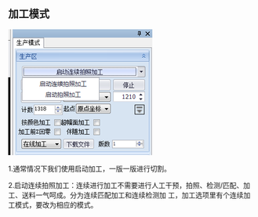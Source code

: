 ## 加工模式

![](/assets/ProcessModule1.png)

1.通常情况下我们使用启动加工，一版一版进行切割。

2.启动连续拍照加工：连续进行加工不需要进行人工干预，拍照、检测/匹配、加工、送料一气呵成。分为连续匹配加工和连续检测加      工，加工选项里有个连续加工模式，要改为相应的模式。


